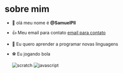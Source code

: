  # sobre mim
- 👋 olá meu nome é **@SamuelPll**
- :+1:  Meu email para contato  [email para contato](samuka.limacwb@gmail.com)
- 👀 Eu quero aprender a programar novas linguagens
- ⚽  Eu jogando bola

  ![scratch](https://img.shields.io/badge/Scratch-4D97FF?style=for-the-badge&logo=Scratch&logoColor=white)
![javascript](https://img.shields.io/badge/JavaScript-323330?style=for-the-badge&logo=javascript&logoColor=F7DF1E)
